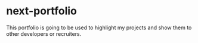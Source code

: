 # next-portfolio
This portfolio is going to be used to highlight my projects and show them to other developers or recruiters.
